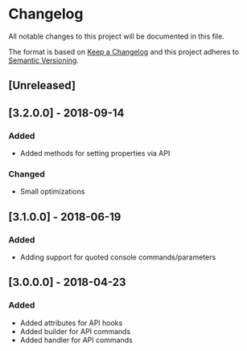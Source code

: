 # Changelog
All notable changes to this project will be documented in this file.

The format is based on [Keep a Changelog](http://keepachangelog.com/en/1.0.0/)
and this project adheres to [Semantic Versioning](http://semver.org/spec/v2.0.0.html).

## [Unreleased]

## [3.2.0.0] - 2018-09-14
### Added
 - Added methods for setting properties via API

### Changed
 - Small optimizations

## [3.1.0.0] - 2018-06-19
### Added
 - Adding support for quoted console commands/parameters

## [3.0.0.0] - 2018-04-23
### Added
 - Added attributes for API hooks
 - Added builder for API commands
 - Added handler for API commands 
 
